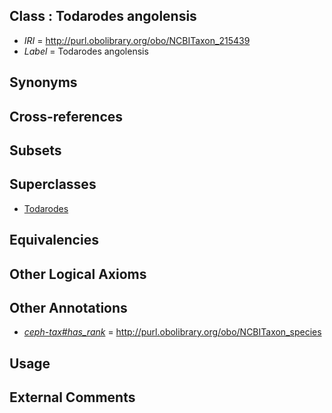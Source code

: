
## Class : Todarodes angolensis

 * *IRI* = http://purl.obolibrary.org/obo/NCBITaxon_215439
 * *Label* = Todarodes angolensis

## Synonyms


## Cross-references


## Subsets


## Superclasses

 * [Todarodes](../../NCBITaxon/36/NCBITaxon_6636.md)

## Equivalencies


## Other Logical Axioms


## Other Annotations

 * *[ceph-tax#has_rank](../../ceph-tax#has/nk/ceph-tax#has_rank.md)* = http://purl.obolibrary.org/obo/NCBITaxon_species

## Usage


## External Comments

